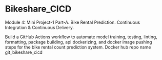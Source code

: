 # Bikeshare_CICD
Module 4: Mini Project-1 Part-A.
Bike Rental Prediction.
Continuous Integration & Continuous Delivery.

Build a GitHub Actions workflow to automate model training, testing, linting, formatting, package building, api dockerizing, and docker image pushing steps for the bike rental count prediction system.
Docker hub repo name git_bikeshare_cicd
